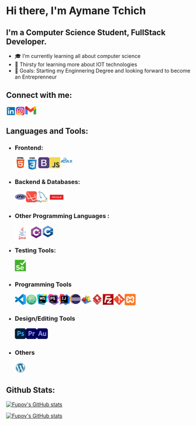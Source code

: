# Hi there, I'm Aymane Tchich

## I'm a Computer Science Student, FullStack Developer.

- 🎓 I’m currently learning all about computer science
- 🔎 Thirsty for learning more about IOT technologies
- 🎯 Goals: Starting my Enginnering Degree and looking forward to become an Entreprenneur

## Connect with me:

[<img align="left" alt="https://www.linkedin.com/in/tchich-aymane/" width="26px" src="./icons/linkedin.png" />][linkedin]
[<img align="left" alt="https://www.instagram.com/aymanedesu/" width="26px" src="./icons/instagram.png" />][instagram]
[<a href="mailto:tchich.aymane@gmail.com?"><img src="./icons/gmail.webp" width="30px"/></a>][gmail]


## Languages and Tools: <br />
- ### Frontend:

  <img align="left" alt="HTML5" width="30px" src="https://raw.githubusercontent.com/github/explore/80688e429a7d4ef2fca1e82350fe8e3517d3494d/topics/html/html.png" />

  <img align="left" alt="CSS3" width="34px" src="https://raw.githubusercontent.com/github/explore/80688e429a7d4ef2fca1e82350fe8e3517d3494d/topics/css/css.png" />

  <img align="left" alt="Bootstrap" width="30px" src="https://raw.githubusercontent.com/github/explore/80688e429a7d4ef2fca1e82350fe8e3517d3494d/topics/bootstrap/bootstrap.png" />

  <img align="left" alt="JavaScript" width="30px" src="https://raw.githubusercontent.com/github/explore/80688e429a7d4ef2fca1e82350fe8e3517d3494d/topics/javascript/javascript.png" />

 <img align="left" alt="Ajax" width="34px" src="./icons/ajax.png" />

<br /> <br />

- ### Backend & Databases:

    <img align="left" alt="PHP" width="30px" src="https://raw.githubusercontent.com/github/explore/80688e429a7d4ef2fca1e82350fe8e3517d3494d/topics/php/php.png"/>

    <img align="left" alt="Laravel" width="30px" src="./icons/laravel.png"/>

    <img align="left" alt="MySQL" width="30px" src="./icons/mysql.png"/>

    <img align="left" alt="Oracle" width="48px" src="./icons/oracle.png"/>


<br /><br />

- ### Other Programming Languages :

  <img align="left" alt="java" width="40px" src="./icons/java.png" />
  <img align="left" alt="C#" width="36px" src="./icons/CSharp.png" />
  <img align="left" alt="C++" width="28px" src="./icons/c++.svg" />

<br /><br/>
- ### Testing Tools:
  <img align="left" alt="seleniun" width="30px" src="./icons/selenium.png" />

<br /><br />

- ### Programming Tools
    <img align="left" alt="Visual Studio Code" width="30px" src="https://raw.githubusercontent.com/github/explore/80688e429a7d4ef2fca1e82350fe8e3517d3494d/topics/visual-studio-code/visual-studio-code.png" />
    <img align="left" alt="ruby" width="30px" src="./icons/atom.png" />
    <img align="left" alt="webstorm" width="30px" src="./icons/webstorm.png"/>
    <img align="left" alt="phpstorm" width="30px" src="./icons/phpstorm.png"/>
    <img align="left" alt="intelligIDEA" width="30px" src="./icons/intellij.png"/>
    <img align="left" alt="eclipse" width="30px" src="./icons/eclipse.png"/>
    <img align="left" alt="powerdesigner" width="30px" src="./icons/powerdesigner.png"/>
    <img align="left" alt="Visual Paradigm" width="30px" src="./icons/vsparadigm.png"/>
    <img align="left" alt="filezilla" width="30px" src="./icons/filezilla.png"/>
    <img align="left" alt="git" width="30px" src="./icons/git.png"/>
	<img align="left" alt="Xampp" width="30px" src="./icons/xampp.png"/>
	
<br /><br />
	
- ### Design/Editing Tools
	<img align="left" alt="ps" width="30px" src="./icons/ps.png"/>
	<img align="left" alt="pr" width="30px" src="./icons/pr.png"/>
	<img align="left" alt="au" width="30px" src="./icons/au.png"/>


<br /><br />
- ### Others

    <img align="left" alt="wordpress" width="30px" src="./icons/wp.png" />

<br /><br />

## Github Stats:

[![Fupov's GitHub stats](https://github-readme-stats.vercel.app/api?username=fupov&show_icons=true&theme=radical)](https://github.com/anuraghazra/github-readme-stats)

[![Fupov's GitHub stats](https://github-readme-stats.vercel.app/api/top-langs/?username=fupov&langs_count=10&layout=compact&theme=radical)](https://github.com/anuraghazra/github-readme-stats)
<br /><br />


[website]: https://aymanetchich.com/
[gmail]: tchich.aymane@gmail.com
[instagram]: https://www.instagram.com/aymanedesu/
[linkedin]: https://www.linkedin.com/in/tchich-aymane/
